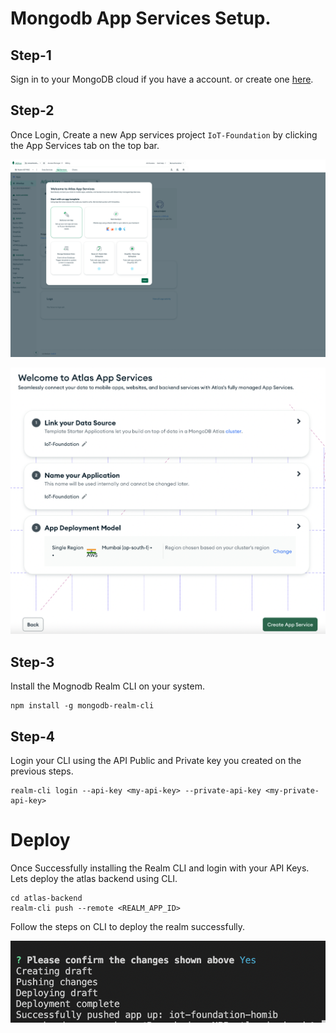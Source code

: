 
# Mongodb App Services Setup.

## Step-1
Sign in to your MongoDB cloud if you have a account. or create one [here](https://account.mongodb.com/account/register). 

## Step-2
Once Login, Create a new App services project ```IoT-Foundation``` by clicking the App Services tab on the top bar.

![Project Creation](../screenshots/build-a-app.png?raw=true "Project Creation")

![Project Creation](../screenshots/realm-app-configuration.png?raw=true "Project Creation")

## Step-3
Install the Mognodb Realm CLI on your system.

```
npm install -g mongodb-realm-cli
```

## Step-4

Login your CLI using the API Public and Private key you created on the previous steps.

```
realm-cli login --api-key <my-api-key> --private-api-key <my-private-api-key>
```

# Deploy
Once Successfully installing the Realm CLI and login with your API Keys. Lets deploy the atlas backend using CLI.

```
cd atlas-backend
realm-cli push --remote <REALM_APP_ID>
```

Follow the steps on CLI to deploy the realm successfully.

![Project Creation](../screenshots/realm-successful-deployment.png?raw=true "Project Creation")


